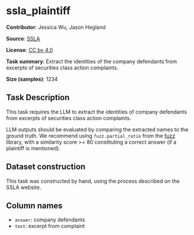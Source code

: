 # ssla_plaintiff 
 **Contributor**: Jessica Wu, Jason Hegland
 
 **Source**: [SSLA](https://sla.law.stanford.edu/)
 
 **License**: [CC by 4.0](https://creativecommons.org/licenses/by/4.0/)
 
 **Task summary**: Extract the identities of the company defendants from excerpts of securities class action complaints.
 
 **Size (samples)**: 1234
 
## Task Description 

This task requires the LLM to extract the identities of company defendants from excerpts of securities class action complaints.

LLM outputs should be evaluated by comparing the extracted names to the ground truth. We recommend using `fuzz.partial_ratio` from the [fuzz](https://github.com/seatgeek/thefuzz) library, with a similarity score >= 80 constituting a correct answer (if a plaintiff is mentioned).
 
 
## Dataset construction
 
This task was constructed by hand, using the process described on the SSLA website.

 
 ## Column names
 
 - `answer`: company defendants
 - `text`: excerpt from complaint